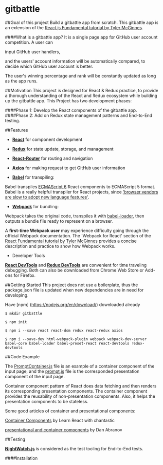 
# gitbattle

##Goal of this project
Build a gitbattle app from scratch. This gitbattle app is an extension of the [React.js Fundamental tutorial by Tyler McGinnes](https://reacttraining.com/online/react-fundamentals).

####What is a gitbattle app?
It is a single page app for GitHub user account competition. A user can 

input GitHub user handlers, 

and the users' account information will be automatically compared, to decide which GitHub user account is better. 

The user's winning percentage and rank will be constantly updated as long as the app runs. 


##Motivation
This project is designed for React & Redux practice, to provide a thorough understanding of the React and Redux ecosystem while building up the gitbattle app. This Project has two development phases:

####Phase 1: Develop the React components of the gitbattle app.
####Phase 2: Add on Redux state management patterns and End-to-End testing.

##Features
- **[React](https://facebook.github.io/react/)** for component development

- **[Redux](http://redux.js.org/)** for state update, storage, and management 

- **[React-Router](https://github.com/ReactTraining/react-router)** for routing and navigation

- **[Axios](https://github.com/mzabriskie/axios)** for making request to get GitHub user information

- **[Babel](https://babeljs.io/)** for transpiling:

 Babel transpiles [ECMAScript 6](https://github.com/lukehoban/es6features) React components to ECMAScript 5 format. Babel is a really helpful transpiler for React projects, since ['browser vendors are slow to adopt new language features'](https://www.quora.com/What-exactly-is-BabelJs-Why-does-it-understand-JSX-React-components).

- **[Webpack](https://webpack.github.io/)** for bundling:

 Webpack takes the original code, transpiles it with [babel-loader](https://github.com/babel/babel-loader), then outputs a bundle file ready to represent on a browser. 

 A **first-time Webpack user** may experience difficulty going through the official Webpack documentation. The 'Webpack for React' section of the [React Fundamental tutorial by Tyler McGinnes](https://reacttraining.com/online/react-fundamentals) provides a concise description and practice to show how Webpack works.


- Developer Tools

 **[React DevTools](https://github.com/facebook/react-devtools)** and **[Redux DevTools](https://github.com/gaearon/redux-devtools)** are convenient for time traveling debugging. Both can also be downloaded from Chrome Web Store or Add-ons for Firefox.


##Getting Started
This project does not use a boilerplate, thus the package.json file is updated when new dependencies are in need for developing.

Have [npm] (https://nodejs.org/en/download/) downloaded already

`$ mkdir gitbattle`

`$ npm init`

`$ npm i --save react react-dom redux react-redux axios`

`$ npm i --save-dev html-webpack-plugin webpack webpack-dev-server babel-core babel-loader babel-preset-react react-devtools redux-devtools`


##Code Example

The [PromptContainer.js](https://github.com/zenosu/gitbattle/blob/master/app/containers/PromptContainer.js) file is an example of a container component of the input page, and the [prompt.js](https://github.com/zenosu/gitbattle/blob/master/app/containers/prompt.js) file is the corresponded presentation component of the input page. 

Container component pattern of React does data fetching and then renders its corresponding presentation components. The container component provides the reusability of non-presentation components. Also, it helps the presentation components to be stateless. 

Some good articles of container and presentational components: 

[Container Components](https://medium.com/@learnreact/container-components-c0e67432e005#.lmwx3updt) by Learn React with chantastic 

[presentational and container components](https://medium.com/@dan_abramov/smart-and-dumb-components-7ca2f9a7c7d0#.y2bpt8k40) by Dan Abranov 

##Testing

 **[NightWatch.js](http://nightwatchjs.org/)** is considered as the test tooling for End-to-End tests.

####Installation






